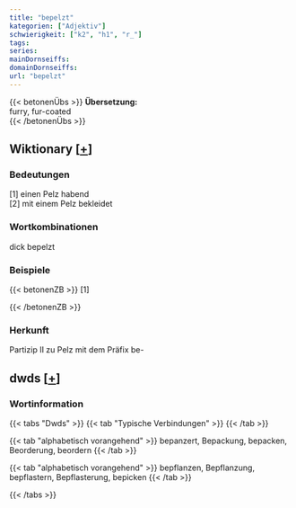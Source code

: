 ```yaml
---
title: "bepelzt"
kategorien: ["Adjektiv"]
schwierigkeit: ["k2", "h1", "r_"]
tags:
series:
mainDornseiffs:
domainDornseiffs:
url: "bepelzt"
---
```


{{< betonenÜbs >}}
**Übersetzung:**  
furry, fur-coated  
{{< /betonenÜbs >}}

## Wiktionary [[+](https://de.wiktionary.org/wiki/bepelzt)]

### Bedeutungen
[1] einen Pelz habend  
[2] mit einem Pelz bekleidet  

### Wortkombinationen
dick bepelzt  

### Beispiele
{{< betonenZB >}}
[1]  

{{< /betonenZB >}}
### Herkunft
Partizip II zu Pelz mit dem Präfix be-  



## dwds [[+](https://www.dwds.de/wb/bepelzt)]

### Wortinformation
{{< tabs "Dwds" >}}
{{< tab "Typische Verbindungen" >}}
{{< /tab >}}

{{< tab "alphabetisch vorangehend" >}}
bepanzert, Bepackung, bepacken, Beorderung, beordern
{{< /tab >}}

{{< tab "alphabetisch vorangehend" >}}
bepflanzen, Bepflanzung, bepflastern, Bepflasterung, bepicken
{{< /tab >}}

{{< /tabs >}}

